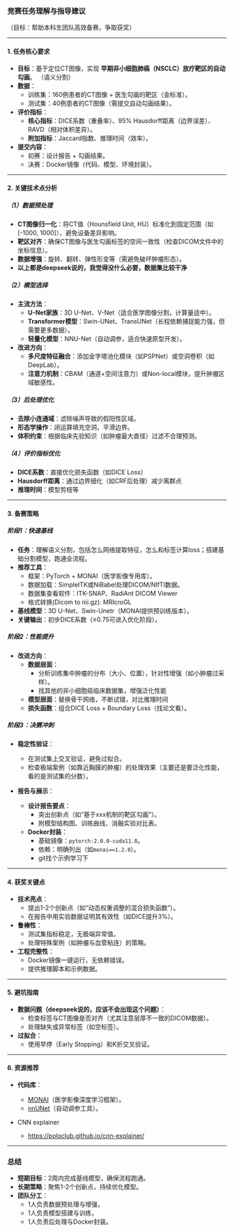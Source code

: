 ### **竞赛任务理解与指导建议**  
（目标：帮助本科生团队高效备赛，争取获奖）

---

#### **1. 任务核心要求**
- **目标**：基于定位CT图像，实现 **早期非小细胞肺癌（NSCLC）放疗靶区的自动勾画**。 （语义分割） 
- **数据**：  
  - 训练集：160例患者的CT图像 + 医生勾画的靶区（金标准）。  
  - 测试集：40例患者的CT图像（需提交自动勾画结果）。  
- **评价指标**：  
  - **核心指标**：DICE系数（重叠率）、95% Hausdorff距离（边界误差）、RAVD（相对体积差异）。  
  - **附加指标**：Jaccard指数、推理时间（效率）。  
- **提交内容**：  
  - 初赛：设计报告 + 勾画结果。  
  - 决赛：Docker镜像（代码、模型、环境封装）。  

---

#### **2. 关键技术点分析**
##### （1）**数据预处理**  
- **CT图像归一化**：将CT值（Hounsfield Unit, HU）标准化到固定范围（如[-1000, 1000]），避免设备差异影响。  
- **靶区对齐**：确保CT图像与医生勾画标签的空间一致性（检查DICOM文件中的坐标信息）。  
- **数据增强**：旋转、翻转、弹性形变等（需避免破坏肿瘤形态）。  
- **以上都是deepseek说的，我觉得没什么必要，数据集比较干净**

##### （2）**模型选择**  
- **主流方法**：  
  - **U-Net家族**：3D U-Net、V-Net（适合医学图像分割，计算量适中）。  
  - **Transformer模型**：Swin-UNet、TransUNet（长程依赖捕捉能力强，但需要更多数据）。  
  - **轻量化模型**：NNU-Net（自动调参，适合快速原型开发）。  
- **改进方向**：  
  - **多尺度特征融合**：添加金字塔池化模块（如PSPNet）或空洞卷积（如DeepLab）。  
  - **注意力机制**：CBAM（通道+空间注意力）或Non-local模块，提升肿瘤区域敏感性。  

##### （3）**后处理优化** 
- **去除小连通域**：滤除噪声导致的假阳性区域。  
- **形态学操作**：闭运算填充空洞，平滑边界。  
- **体积约束**：根据临床先验知识（如肿瘤最大直径）过滤不合理预测。  

##### （4）**评价指标优化**  
- **DICE系数**：直接优化损失函数（如DICE Loss）
- **Hausdorff距离**：通过边界细化（如CRF后处理）减少离群点
- **推理时间**：模型剪枝等  

---

#### **3. 备赛策略**
##### **阶段1：快速基线**
- **任务**：理解语义分割，包括怎么网络提取特征，怎么和标签计算loss；搭建基础分割模型，跑通全流程。  
- **推荐工具**：  
  - 框架：PyTorch + MONAI（医学影像专用库）。  
  - 数据加载：SimpleITK或NiBabel处理DICOM/NIfTI数据。  
  - 数据集查看软件：ITK-SNAP、RadiAnt DICOM Viewer
  - 格式转换(Dicom to nii.gz): MRIcroGL
- **基线模型**：3D U-Net、Swin-Unetr（MONAI提供预训练版本）。  
- **关键输出**：初步DICE系数（≥0.75可进入优化阶段）。  

##### **阶段2：性能提升**
- **改进方向**：  
  - **数据层面**：  
    - 分析训练集中肿瘤的分布（大小、位置），针对性增强（如小肿瘤过采样）。  
    - 找其他的非小细胞癌临床数据集，增强泛化性能
  - **模型层面**：替换骨干网络，不断试错，对比推理时间  
  - **损失函数**：组合DICE Loss + Boundary Loss（找论文看）。  

##### **阶段3：决赛冲刺**
- **稳定性验证**：  
  - 在测试集上交叉验证，避免过拟合。  
  - 检查极端案例（如靠近胸膜的肿瘤）的处理效果（主要还是要泛化性能，看的是测试集的分数）。  

- **报告与展示**：  
  - **设计报告要点**：  
    - 突出创新点（如“基于xxx机制的靶区勾画”）。  
    - 附模型结构图、训练曲线、消融实验对比表。  
  - **Docker封装**：  
    - 基础镜像：`pytorch:2.0.0-cuda11.8`。  
    - 依赖：明确列出（如`monai==1.2.0`）。  
    - git找个示例学习下

---

#### **4. 获奖关键点**
- **技术亮点**：  
  - 提出1-2个创新点（如“动态权重调整的混合损失函数”）。  
  - 在报告中用实验数据证明其有效性（如DICE提升3%）。  
- **鲁棒性**：  
  - 测试集指标稳定，无极端异常值。  
  - 处理特殊案例（如肿瘤与血管粘连）的策略。  
- **工程完整性**：  
  - Docker镜像一键运行，无依赖错误。  
  - 提供推理脚本和示例数据。  

---

#### **5. 避坑指南**
- **数据问题（deepseek说的，应该不会出现这个问题）**：  
  - 检查标签与CT图像是否对齐（尤其注意层厚不一致的DICOM数据）。  
  - 处理缺失或异常标签（如空标签）。  
- **过拟合**：  
  - 使用早停（Early Stopping）和K折交叉验证。  
  

---

#### **6. 资源推荐**
- **代码库**：  
  - [MONAI](https://monai.io/)（医学影像深度学习框架）。  
  - [nnUNet](https://github.com/MIC-DKFZ/nnUNet)（自动调参工具）。  

- CNN explainer
  - https://poloclub.github.io/cnn-explainer/

---

### **总结**
- **短期目标**：2周内完成基线模型，确保流程跑通。  
- **长期策略**：聚焦1-2个创新点，持续优化模型。  
- **团队分工**：  
  - 1人负责数据预处理与增强，  
  - 1人负责模型搭建与训练，  
  - 1人负责后处理与Docker封装。  

